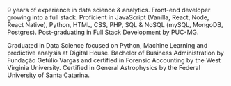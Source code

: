 9 years of experience in data science & analytics. Front-end developer growing into a full stack. Proficient in JavaScript (Vanilla, React, Node, React Native), Python, HTML, CSS, PHP, SQL & NoSQL (mySQL, MongoDB, Postgres). Post-graduating in Full Stack Development by PUC-MG.

Graduated in Data Science focused on Python, Machine Learning and predictive analysis at Digital House. Bachelor of Business Administration by Fundação Getúlio Vargas and certified in Forensic Accounting by the West Virginia University. Certified in General Astrophysics by the Federal University of Santa Catarina.
